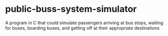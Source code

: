 # public-buss-system-simulator
A program in C that could simulate passengers arriving at bus stops, waiting for buses, boarding buses, and getting off at their appropriate destinations
